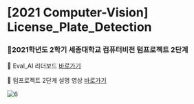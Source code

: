 # [2021 Computer-Vision] License_Plate_Detection

### 📌2021학년도 2학기 세종대학교 컴퓨터비전 텀프로젝트 2단계

📍 Eval_AI 리더보드 [바로가기](http://203.250.148.129:3088/web/challenges/challenge-page/30/overview)

📍 텀프로젝트 2단계 설명 영상 [바로가기](https://youtu.be/fGE3R_g5mgU)


![6](https://user-images.githubusercontent.com/96376448/146676560-d0ac6e32-0789-4e94-bd9b-97ed4af3209f.PNG)

